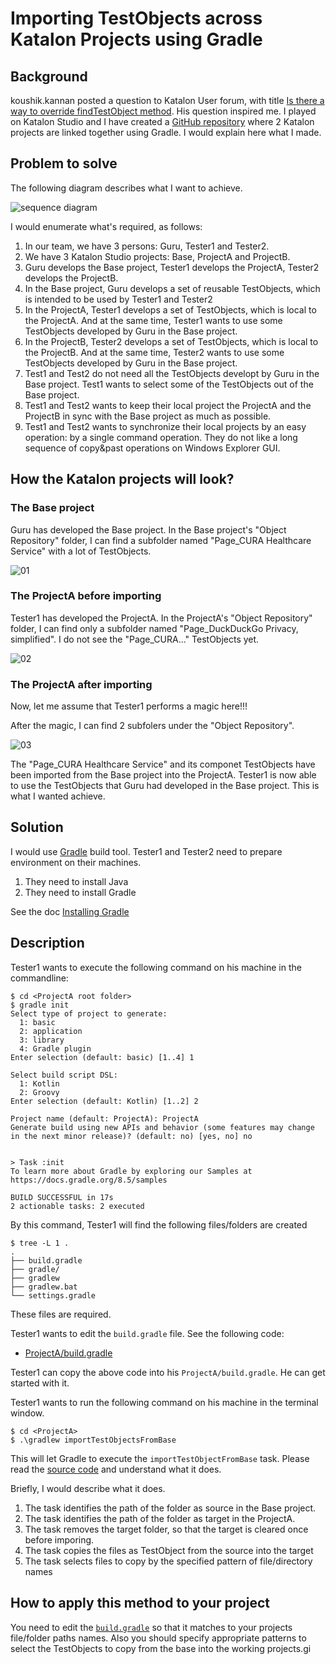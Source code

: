 # Importing TestObjects across Katalon Projects using Gradle

## Background

koushik.kannan posted a question to Katalon User forum, with title [Is there a way to override findTestObject method](https://forum.katalon.com/t/is-there-a-way-to-override-findtestobject-method/142370). His question inspired me. I played on Katalon Studio and I have created a [GitHub repository](https://github.com/kazurayam/ImportingTestObjectsAcrossKatalonProjectsUsingGradle) where 2 Katalon projects are linked together using Gradle. I would explain here what I made.

## Problem to solve

The following diagram describes what I want to achieve.

![sequence diagram](https://kazurayam.github.io/ImportingTestObjectsAcrossKatalonProjectsUsingGradle/diagrams/out/sequence/sequence.png)

I would enumerate what's required, as follows:

1. In our team, we have 3 persons: Guru, Tester1 and Tester2.
2. We have 3 Katalon Studio projects: Base, ProjectA and ProjectB.
3. Guru develops the Base project, Tester1 develops the ProjectA, Tester2 develops the ProjectB.
4. In the Base project, Guru develops a set of reusable TestObjects, which is intended to be used by Tester1 and Tester2
5. In the ProjectA, Tester1 develops a set of TestObjects, which is local to the ProjectA. And at the same time, Tester1 wants to use some TestObjects developed by Guru in the Base project.
6. In the ProjectB, Tester2 develops a set of TestObjects, which is local to the ProjectB. And at the same time, Tester2 wants to use some TestObjects developed by Guru in the Base project.
7. Test1 and Test2 do not need all the TestObjects developt by Guru in the Base project. Test1 wants to select some of the TestObjects out of the Base project.
8. Test1 and Test2 wants to keep their local project the ProjectA and the ProjectB in sync with the Base project as much as possible.
9. Test1 and Test2 wants to synchronize their local projects by an easy operation: by a single command operation. They do not like a long sequence of copy&past operations on Windows Explorer GUI.

## How the Katalon projects will look?

### The Base project
Guru has developed the Base project. In the Base project's "Object Repository" folder, I can find a subfolder named "Page_CURA Healthcare Service" with a lot of TestObjects.

![01](https://kazurayam.github.io/ImportingTestObjectsAcrossKatalonProjectsUsingGradle/images/01BaseProject.png)

### The ProjectA before importing

Tester1 has developed the ProjectA. In the ProjectA's "Object Repository" folder, I can find only a subfolder named "Page_DuckDuckGo Privacy, simplified". I do not see the "Page_CURA..." TestObjects yet.

![02](https://kazurayam.github.io/ImportingTestObjectsAcrossKatalonProjectsUsingGradle/images/02ProjectA_before_import.png)

### The ProjectA after importing

Now, let me assume that Tester1 performs a magic here!!!

After the magic, I can find 2 subfolers under the "Object Repository".

![03](https://kazurayam.github.io/ImportingTestObjectsAcrossKatalonProjectsUsingGradle/images/03ProjectA_after_import.png)

The "Page_CURA Healthcare Service" and its componet TestObjects have been imported from the Base project into the ProjectA. Tester1 is now able to use the TestObjects that Guru had developed in the Base project. This is what I wanted achieve.

## Solution

I would use [Gradle](https://gradle.org/) build tool. Tester1 and Tester2 need to prepare environment on their machines.

1. They need to install Java
2. They need to install Gradle

See the doc [Installing Gradle](https://docs.gradle.org/current/userguide/installation.html#installation)

## Description

Tester1 wants to execute the following command on his machine in the commandline:

```
$ cd <ProjectA root folder>
$ gradle init
Select type of project to generate:
  1: basic
  2: application
  3: library
  4: Gradle plugin
Enter selection (default: basic) [1..4] 1

Select build script DSL:
  1: Kotlin
  2: Groovy
Enter selection (default: Kotlin) [1..2] 2

Project name (default: ProjectA): ProjectA
Generate build using new APIs and behavior (some features may change in the next minor release)? (default: no) [yes, no] no


> Task :init
To learn more about Gradle by exploring our Samples at https://docs.gradle.org/8.5/samples

BUILD SUCCESSFUL in 17s
2 actionable tasks: 2 executed
```

By this command, Tester1 will find the following files/folders are created

```
$ tree -L 1 .
.
├── build.gradle
├── gradle/
├── gradlew
├── gradlew.bat
└── settings.gradle
```

These files are required.

Tester1 wants to edit the `build.gradle` file. See the following code:

- [ProjectA/build.gradle](https://github.com/kazurayam/ImportingTestObjectsAcrossKatalonProjectsUsingGradle/blob/master/ProjectA/build.gradle)

Tester1 can copy the above code into his `ProjectA/build.gradle`. He can get started with it.

Tester1 wants to run the following command on his machine in the terminal window.

```
$ cd <ProjectA>
$ .\gradlew importTestObjectsFromBase
```

This will let Gradle to execute the `importTestObjectFromBase` task. Please read the [source code](https://github.com/kazurayam/ImportingTestObjectsAcrossKatalonProjectsUsingGradle/blob/master/ProjectA/build.gradle) and understand what it does.

Briefly, I would describe what it does.

1. The task identifies the path of the folder as source in the Base project.
2. The task identifies the path of the folder as target in the ProjectA.
3. The task removes the target folder, so that the target is cleared once before imporing.
4. The task copies the files as TestObject from the source into the target
5. The task selects files to copy by the specified pattern of file/directory names

## How to apply this method to your project

You need to edit the [`build.gradle`](https://github.com/kazurayam/ImportingTestObjectsAcrossKatalonProjectsUsingGradle/blob/master/ProjectA/build.gradle) so that it matches to your projects file/folder paths names. Also you should specify appropriate patterns to select the TestObjects to copy from the base into the working projects.gi
